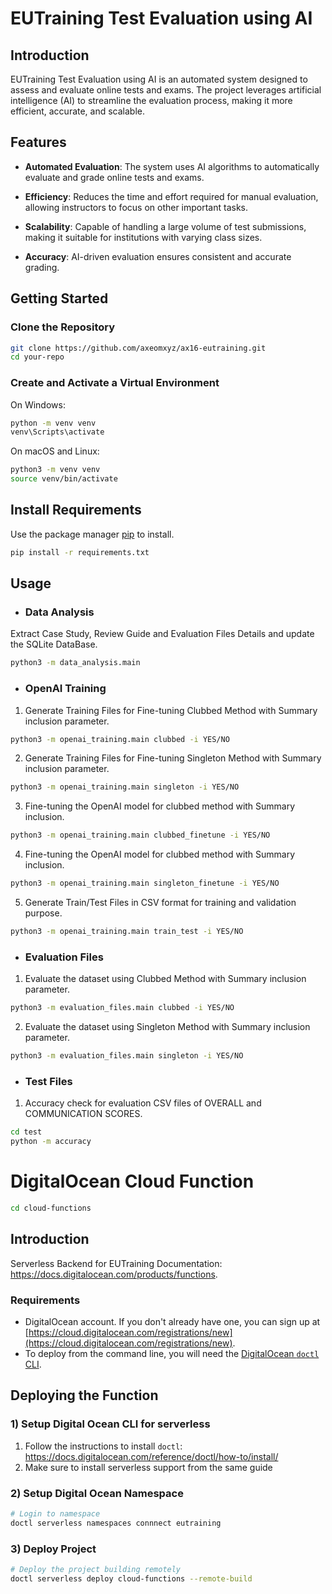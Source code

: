 

# EUTraining Test Evaluation using AI


## Introduction

EUTraining Test Evaluation using AI is an automated system designed to assess and evaluate online tests and exams. The project leverages artificial intelligence (AI) to streamline the evaluation process, making it more efficient, accurate, and scalable. 

## Features

- **Automated Evaluation**: The system uses AI algorithms to automatically evaluate and grade online tests and exams.

- **Efficiency**: Reduces the time and effort required for manual evaluation, allowing instructors to focus on other important tasks.

- **Scalability**: Capable of handling a large volume of test submissions, making it suitable for institutions with varying class sizes.

- **Accuracy**: AI-driven evaluation ensures consistent and accurate grading.


## Getting Started


### Clone the Repository

```bash
git clone https://github.com/axeomxyz/ax16-eutraining.git
cd your-repo
```
### Create and Activate a Virtual Environment
On Windows:
```bash
python -m venv venv
venv\Scripts\activate
```
On macOS and Linux:
```bash
python3 -m venv venv
source venv/bin/activate
```
## Install Requirements
Use the package manager [pip](https://pip.pypa.io/en/stable/installation/) to install.
```bash
pip install -r requirements.txt
```

## Usage
- ### Data Analysis
Extract Case Study, Review Guide and Evaluation Files Details and update the SQLite DataBase.
```bash
python3 -m data_analysis.main 
```

- ### OpenAI Training
1. Generate Training Files for Fine-tuning Clubbed Method with Summary inclusion parameter.
```bash
python3 -m openai_training.main clubbed -i YES/NO
```

2. Generate Training Files for Fine-tuning Singleton Method with Summary inclusion parameter.
```bash
python3 -m openai_training.main singleton -i YES/NO
```

3. Fine-tuning the OpenAI model for clubbed method with Summary inclusion.
```bash
python3 -m openai_training.main clubbed_finetune -i YES/NO
```

4. Fine-tuning the OpenAI model for clubbed method with Summary inclusion.
```bash
python3 -m openai_training.main singleton_finetune -i YES/NO
```

5. Generate Train/Test Files in CSV format for training and validation purpose.
```bash
python3 -m openai_training.main train_test -i YES/NO
```

- ### Evaluation Files
1. Evaluate the dataset using Clubbed Method with Summary inclusion parameter.
```bash
python3 -m evaluation_files.main clubbed -i YES/NO
```

2. Evaluate the dataset using Singleton Method with Summary inclusion parameter.
```bash
python3 -m evaluation_files.main singleton -i YES/NO
```

- ### Test Files
1. Accuracy check for evaluation CSV files of OVERALL and COMMUNICATION SCORES.
```bash
cd test
python -m accuracy
```

# DigitalOcean Cloud Function
```bash
cd cloud-functions
```
## Introduction
Serverless Backend for EUTraining
Documentation: https://docs.digitalocean.com/products/functions.

### Requirements

* DigitalOcean account. If you don't already have one, you can sign up at [https://cloud.digitalocean.com/registrations/new](https://cloud.digitalocean.com/registrations/new).
* To deploy from the command line, you will need the [DigitalOcean `doctl` CLI](https://github.com/digitalocean/doctl/releases).


## Deploying the Function

### 1) Setup Digital Ocean CLI for serverless
1. Follow the instructions to install `doctl`: https://docs.digitalocean.com/reference/doctl/how-to/install/
2. Make sure to install serverless support from the same guide

### 2) Setup Digital Ocean Namespace
```bash
# Login to namespace
doctl serverless namespaces connnect eutraining
```

### 3) Deploy Project
```bash
# Deploy the project building remotely
doctl serverless deploy cloud-functions --remote-build
```

